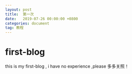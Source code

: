 ```yaml
---
layout: post
title:  第一次
date:   2019-07-26 00:00:00 +0800
categories: document
tag: 教程
---
```



first-blog
====================================


this is my first-blog , i have no experience ,please 多多关照！